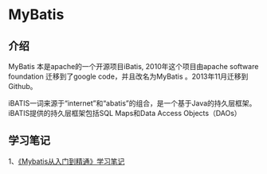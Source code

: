 # MyBatis

## 介绍

MyBatis 本是apache的一个开源项目iBatis, 2010年这个项目由apache software foundation 迁移到了google code，并且改名为MyBatis 。2013年11月迁移到Github。

iBATIS一词来源于“internet”和“abatis”的组合，是一个基于Java的持久层框架。iBATIS提供的持久层框架包括SQL Maps和Data Access Objects（DAOs）

## 学习笔记

1、[《Mybatis从入门到精通》学习笔记](/notes/数据库/MyBatis/Mybatis从入门到精通)
